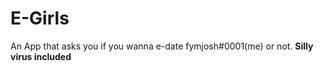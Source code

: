 # E-Girls
An App that asks you if you wanna e-date fymjosh#0001(me) or not. **Silly virus included**
